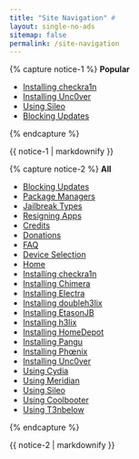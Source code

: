 ```yaml
---
title: "Site Navigation" #
layout: single-no-ads
sitemap: false
permalink: /site-navigation
---
```


{% capture notice-1 %}
**Popular**

+ [Installing checkra1n](installing-checkra1n)
+ [Installing Unc0ver](installing-unc0ver)
+ [Using Sileo](using-sileo)
+ [Blocking Updates](blocking-updates)

{% endcapture %}
<div class="notice--info">{{ notice-1 | markdownify }}</div>

{% capture notice-2 %}
**All**

+ [Blocking Updates](blocking-updates)
+ [Package Managers](package-managers)
+ [Jailbreak Types](jailbreak-types)
+ [Resigning Apps](resigning-apps)
+ [Credits](credits)
+ [Donations](donations)
+ [FAQ](faq)
+ [Device Selection](device-selection)
+ [Home](/)
+ [Installing checkra1n](installing-checkra1n)
+ [Installing Chimera](installing-chimera)
+ [Installing Electra](installing-electra)
+ [Installing doubleh3lix](installing-doubleh3lix)
+ [Installing EtasonJB](installing-etasonjb)
+ [Installing h3lix](installing-h3lix)
+ [Installing HomeDepot](installing-homedepot)
+ [Installing Pangu](installing-pangu933)
+ [Installing Phœnix](installing-phoenix)
+ [Installing Unc0ver](installing-unc0ver)
+ [Using Cydia](using-cydia)
+ [Using Meridian](using-meridian)
+ [Using Sileo](using-sileo)
+ [Using Coolbooter](using-coolbooter)
+ [Using T3nbelow](using-t3nbelow)

{% endcapture %}
<div class="notice">{{ notice-2 | markdownify }}</div>
